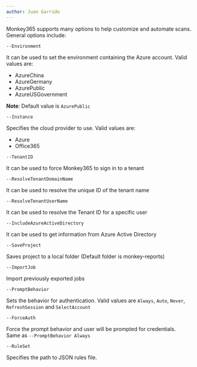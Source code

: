 ```yaml
---
author: Juan Garrido
---
```


Monkey365 supports many options to help customize and automate scans. General options include:

```--Environment```

It can be used to set the environment containing the Azure account. Valid values are:

* AzureChina
* AzureGermany
* AzurePublic
* AzureUSGovernment

**Note**: Default value is ```AzurePublic```

 ```--Instance```

Specifies the cloud provider to use. Valid values are:

* Azure
* Office365

 ```--TenantID```

It can be used to force Monkey365 to sign in to a tenant

```--ResolveTenantDomainName```

It can be used to resolve the unique ID of the tenant name

```--ResolveTenantUserName```

It can be used to resolve the Tenant ID for a specific user

```--IncludeAzureActiveDirectory```

It can be used to get information from Azure Active Directory

```--SaveProject```

Saves project to a local folder (Default folder is monkey-reports)

```--ImportJob```

Import previously exported jobs

```--PromptBehavior```

Sets the behavior for authentication. Valid values are ```Always```, ```Auto```, ```Never```, ```RefreshSession``` and ```SelectAccount```

```--ForceAuth```

Force the prompt behavior and user will be prompted for credentials. <br /> Same as ```--PromptBehavior Always```

```--RuleSet```

Specifies the path to JSON rules file.